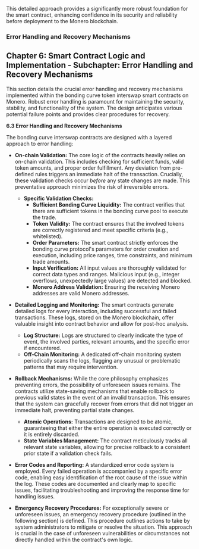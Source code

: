 This detailed approach provides a significantly more robust foundation for the smart contract, enhancing confidence in its security and reliability before deployment to the Monero blockchain.


### Error Handling and Recovery Mechanisms

## Chapter 6: Smart Contract Logic and Implementation - Subchapter: Error Handling and Recovery Mechanisms

This section details the crucial error handling and recovery mechanisms implemented within the bonding curve token interswap smart contracts on Monero. Robust error handling is paramount for maintaining the security, stability, and functionality of the system.  The design anticipates various potential failure points and provides clear procedures for recovery.

**6.3 Error Handling and Recovery Mechanisms**

The bonding curve interswap contracts are designed with a layered approach to error handling:

* **On-chain Validation:**  The core logic of the contracts heavily relies on on-chain validation. This includes checking for sufficient funds, valid token amounts, and proper order fulfillment.  Any deviation from pre-defined rules triggers an immediate halt of the transaction.   Crucially, these validation checks occur *before* any state changes are made. This preventative approach minimizes the risk of irreversible errors.

    * **Specific Validation Checks:**
        * **Sufficient Bonding Curve Liquidity:** The contract verifies that there are sufficient tokens in the bonding curve pool to execute the trade.
        * **Token Validity:** The contract ensures that the involved tokens are correctly registered and meet specific criteria (e.g., whitelisted).
        * **Order Parameters:** The smart contract strictly enforces the bonding curve protocol's parameters for order creation and execution, including price ranges, time constraints, and minimum trade amounts.
        * **Input Verification:** All input values are thoroughly validated for correct data types and ranges. Malicious input (e.g., integer overflows, unexpectedly large values) are detected and blocked.
        * **Monero Address Validation:**  Ensuring the receiving Monero addresses are valid Monero addresses.

* **Detailed Logging and Monitoring:**  The smart contracts generate detailed logs for every interaction, including successful and failed transactions. These logs, stored on the Monero blockchain, offer valuable insight into contract behavior and allow for post-hoc analysis.

    * **Log Structure:** Logs are structured to clearly indicate the type of event, the involved parties, relevant amounts, and the specific error if encountered.
    * **Off-Chain Monitoring:** A dedicated off-chain monitoring system periodically scans the logs, flagging any unusual or problematic patterns that may require intervention.

* **Rollback Mechanisms:**  While the core philosophy emphasizes preventing errors, the possibility of unforeseen issues remains.  The contracts utilize state-saving mechanisms that enable rollback to previous valid states in the event of an invalid transaction.  This ensures that the system can gracefully recover from errors that did not trigger an immediate halt, preventing partial state changes.

    * **Atomic Operations:** Transactions are designed to be atomic, guaranteeing that either the entire operation is executed correctly or it is entirely discarded.
    * **State Variables Management:** The contract meticulously tracks all relevant state variables, allowing for precise rollback to a consistent prior state if a validation check fails.


* **Error Codes and Reporting:**  A standardized error code system is employed. Every failed operation is accompanied by a specific error code, enabling easy identification of the root cause of the issue within the log.  These codes are documented and clearly map to specific issues, facilitating troubleshooting and improving the response time for handling issues.

* **Emergency Recovery Procedures:** For exceptionally severe or unforeseen issues, an emergency recovery procedure (outlined in the following section) is defined. This procedure outlines actions to take by system administrators to mitigate or resolve the situation.  This approach is crucial in the case of unforeseen vulnerabilities or circumstances not directly handled within the contract's own logic.



